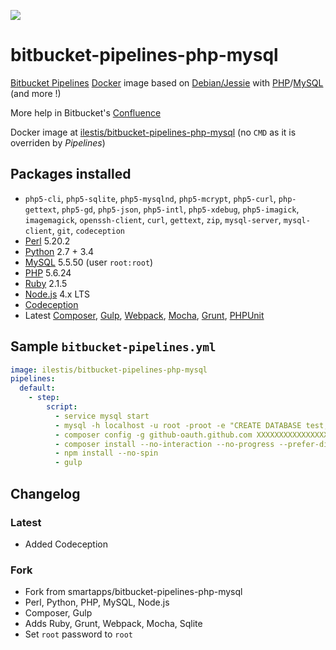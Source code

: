 [![](https://images.microbadger.com/badges/image/ilestis/bitbucket-pipelines-php-mysql.svg)](http://microbadger.com/images/ilestis/bitbucket-pipelines-php-mysql "Get your own image badge on microbadger.com")

# bitbucket-pipelines-php-mysql

[Bitbucket Pipelines](https://bitbucket.org/product/features/pipelines) [Docker](https://www.docker.com/) image based on [Debian/Jessie](https://www.debian.org/releases/jessie/) with [PHP](http://php.net/)/[MySQL](https://www.mysql.com) (and more !)

More help in Bitbucket's [Confluence](https://confluence.atlassian.com/bitbucket/bitbucket-pipelines-beta-792496469.html)

Docker image at [ilestis/bitbucket-pipelines-php-mysql](https://hub.docker.com/r/ilestis/bitbucket-pipelines-php-mysql/) (no `CMD` as it is overriden by *Pipelines*)

## Packages installed

 - `php5-cli`, `php5-sqlite`, `php5-mysqlnd`, `php5-mcrypt`, `php5-curl`, `php-gettext`, `php5-gd`, `php5-json`, `php5-intl`, `php5-xdebug`, `php5-imagick`, `imagemagick`, `openssh-client`, `curl`, `gettext`, `zip`, `mysql-server`, `mysql-client`, `git`, `codeception`
 - [Perl](https://www.perl.org/) 5.20.2
 - [Python](https://www.python.org/) 2.7 + 3.4
 - [MySQL](https://www.mysql.com/) 5.5.50 (user `root:root`)
 - [PHP](http://www.php.net/) 5.6.24
 - [Ruby](https://www.ruby-lang.org/) 2.1.5
 - [Node.js](https://nodejs.org/) 4.x LTS
 - [Codeception](https://codeception.com/) 
 - Latest [Composer](https://getcomposer.org/), [Gulp](http://gulpjs.com/), [Webpack](https://webpack.github.io/), [Mocha](https://mochajs.org/), [Grunt](http://gruntjs.com/), [PHPUnit](https://phpunit.de/)

## Sample `bitbucket-pipelines.yml`

```YAML
image: ilestis/bitbucket-pipelines-php-mysql
pipelines:
  default:
    - step:
        script:
          - service mysql start
          - mysql -h localhost -u root -proot -e "CREATE DATABASE test;"
          - composer config -g github-oauth.github.com XXXXXXXXXXXXXXXXXXXXXXXXXXXXXXXXXXXXXXXX
          - composer install --no-interaction --no-progress --prefer-dist
          - npm install --no-spin
          - gulp
```

## Changelog

### Latest

 - Added Codeception

### Fork

 - Fork from smartapps/bitbucket-pipelines-php-mysql
 - Perl, Python, PHP, MySQL, Node.js
 - Composer, Gulp
 - Adds Ruby, Grunt, Webpack, Mocha, Sqlite
 - Set `root` password to `root`
